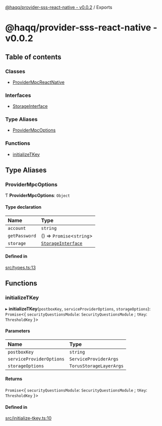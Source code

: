 [@haqq/provider-sss-react-native - v0.0.2](README.md) / Exports

# @haqq/provider-sss-react-native - v0.0.2

## Table of contents

### Classes

- [ProviderMpcReactNative](classes/ProviderMpcReactNative.md)

### Interfaces

- [StorageInterface](interfaces/StorageInterface.md)

### Type Aliases

- [ProviderMpcOptions](modules.md#providersssoptions)

### Functions

- [initializeTKey](modules.md#initializetkey)

## Type Aliases

### ProviderMpcOptions

Ƭ **ProviderMpcOptions**: `Object`

#### Type declaration

| Name | Type |
| :------ | :------ |
| `account` | `string` |
| `getPassword` | () => `Promise`<`string`\> |
| `storage` | [`StorageInterface`](interfaces/StorageInterface.md) |

#### Defined in

[src/types.ts:13](https://github.com/haqq-network/haqq-wallet-provider-sss-react-native/blob/120ddee/src/types.ts#L13)

## Functions

### initializeTKey

▸ **initializeTKey**(`postboxKey`, `serviceProviderOptions`, `storageOptions`): `Promise`<{ `securityQuestionsModule`: `SecurityQuestionsModule` ; `tKey`: `ThresholdKey`  }\>

#### Parameters

| Name | Type |
| :------ | :------ |
| `postboxKey` | `string` |
| `serviceProviderOptions` | `ServiceProviderArgs` |
| `storageOptions` | `TorusStorageLayerArgs` |

#### Returns

`Promise`<{ `securityQuestionsModule`: `SecurityQuestionsModule` ; `tKey`: `ThresholdKey`  }\>

#### Defined in

[src/initialize-tkey.ts:10](https://github.com/haqq-network/haqq-wallet-provider-sss-react-native/blob/120ddee/src/initialize-tkey.ts#L10)
